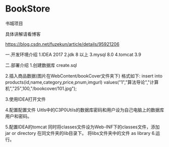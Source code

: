 ﻿# BookStore
书城项目


具体讲解请看博客

https://blog.csdn.net/fuzekun/article/details/95921206


一.开发环境介绍
1.IDEA 2017 
2.jdk 8 以上
3.mysql 8.0
4.tomcat 3.9


二.部署介绍
1.创建数据库 create.sql

2.插入商品数据(图片在WebContent/bookCover文件夹下)
	格式如下:
	insert into products(id,name,category,price,pnum,imgurl) values("1","算法导论","计算机","25",100,"/bookcover/101.jpg");

3.使用IDEA打开文件

4.配置配置文件
  Uitls中的C3P0Utils的数据库密码和用户设为自己电脑上的数据库用户和密码。

5.配置IDEA的tomcat
 同时将classes文件设为Web-INF下的classes文件，添加jar or directory 在同文件夹的lib目录下。
 将libs文件夹中的文件 as library
6.运行。